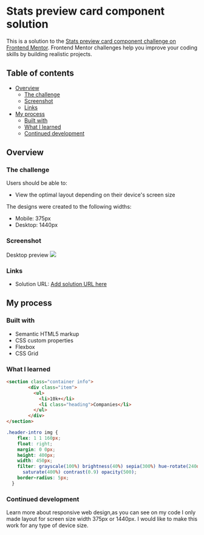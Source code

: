# Stats preview card component solution

This is a solution to the [Stats preview card component challenge on Frontend Mentor](https://www.frontendmentor.io/challenges/stats-preview-card-component-8JqbgoU62). Frontend Mentor challenges help you improve your coding skills by building realistic projects.

## Table of contents

- [Overview](#overview)
  - [The challenge](#the-challenge)
  - [Screenshot](#screenshot)
  - [Links](#links)
- [My process](#my-process)
  - [Built with](#built-with)
  - [What I learned](#what-i-learned)
  - [Continued development](#continued-development)

## Overview

### The challenge

Users should be able to:

- View the optimal layout depending on their device's screen size

The designs were created to the following widths:

- Mobile: 375px
- Desktop: 1440px

### Screenshot

Desktop preview
<img  src= "https://github.com/rachderossi/front-end-mentor/blob/main/stats-preview-card/screenshot1.png">

### Links

- Solution URL: [Add solution URL here](https://your-solution-url.com)

## My process

### Built with

- Semantic HTML5 markup
- CSS custom properties
- Flexbox
- CSS Grid

### What I learned

```html
<section class="container info">
        <div class="item">
          <ul>
            <li>10k+</li>
            <li class="heading">Companies</li>
          </ul>
        </div>
</section>
  ```

```css
.header-intro img {
    flex: 1 1 160px;
    float: right;
    margin: 0 0px;
    height: 400px;
    width: 450px;
    filter: grayscale(100%) brightness(40%) sepia(300%) hue-rotate(240deg)
      saturate(400%) contrast(0.9) opacity(500);
    border-radius: 5px;
  }
```

### Continued development

Learn more about responsive web design,as you can see on my code I only made layout for screen size width 375px or 1440px.  I would like to make this work for any type of device size.
